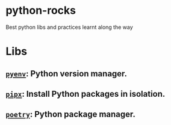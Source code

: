# python-rocks
Best python libs and practices learnt along the way

# Libs

## [``pyenv``](https://github.com/pyenv/pyenv): Python version manager.
## [``pipx``](https://pipx.pypa.io/stable/): Install Python packages in isolation.
## [``poetry``](https://python-poetry.org/): Python package manager.
